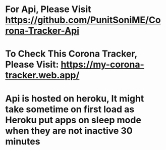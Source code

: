 # For Api, Please Visit https://github.com/PunitSoniME/Corona-Tracker-Api

# To Check This Corona Tracker, Please Visit: https://my-corona-tracker.web.app/

# Api is hosted on heroku, It might take sometime on first load as Heroku put apps on sleep mode when they are not inactive 30 minutes